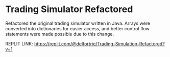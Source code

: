 # Trading Simulator Refactored
Refactored the original trading simulator written in Java. Arrays were converted into dictionaries for easier access, and better control flow statements were made possible due to this change.

REPLIT LINK:
https://replit.com/@delfortrie/Trading-Simulation-Refactored?v=1
